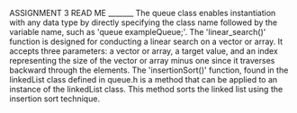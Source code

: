 ASSIGNMENT 3 READ ME _______
The queue class enables instantiation with any data type by directly specifying the class name followed by the variable name, such as 'queue exampleQueue;'.
The 'linear_search()' function is designed for conducting a linear search on a vector or array. It accepts three parameters: a vector or array, a target value, and an index representing the size of the vector or array minus one since it traverses backward through the elements.
The 'insertionSort()' function, found in the linkedList class defined in queue.h is a method that can be applied to an instance of the linkedList class. This method sorts the linked list using the insertion sort technique.
